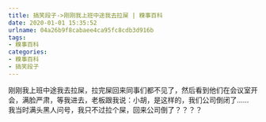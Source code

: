 ```yaml
---
title: 搞笑段子->刚刚我上班中途我去拉屎 | 糗事百科
date: 2020-01-01 15:35:52
urlname: 04a26b9f8cabaee4ca95fc8cdb3d916b
tags: 
- 糗事百科
categories:
- 糗事百科
- 搞笑段子
---
```

刚刚我上班中途我去拉屎，拉完屎回来同事们都不见了，然后看到他们在会议室开会，满脸严肃，等我进去，老板跟我说：小胡，是这样的，我们公司倒闭了…… 我当时满头黑人问号，我只不过拉个屎，回来公司倒了？？？？


